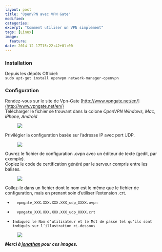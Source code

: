 ```yaml
---
layout: post
title: "OpenVPN avec VPN Gate"
modified:
categories:
excerpt: "Comment utiliser un VPN simplement"
tags: [Linux]
image:
  feature:
date: 2014-12-17T15:22:42+01:00
---
```


### Installation
Depuis les dépôts Officiel:  
`sudo apt-get install openvpn network-manager-openvpn`

### Configuration
Rendez-vous sur le site de Vpn-Gate [http://www.vpngate.net/en/](http://www.vpngate.net/en/)  
Télécharger le fichier se trouvant dans la colone *OpenVPN Windows, Mac, iPhone, Android*  
<figure class="full">
    <img src="http://www.jonathanlinat.net/wp-content/uploads/2014/03/vpn04.jpg">
</figure>

Privilégier la configuration basée sur l’adresse IP avec port UDP.
<figure class="full">
    <img src="http://www.jonathanlinat.net/wp-content/uploads/2014/03/vpn05.jpg">
</figure>


Ouvrez le fichier de configuration .ovpn avec un éditeur de texte (gedit, par exemple).  
Copiez le code de certification généré par le serveur compris entre les balises.  
<figure class="full">
    <img src="http://www.jonathanlinat.net/wp-content/uploads/2014/03/vpn07.jpg">
</figure>

Collez-le dans un fichier dont le nom est le même que le fichier de configuration, mais en prenant soin d’utiliser l’extension .crt.  


+       vpngate_XXX.XXX.XXX.XXX_udp_XXXX.ovpn
+       vpngate_XXX.XXX.XXX.XXX_udp_XXXX.crt


+     Indiquez le Nom d’utilisateur et le Mot de passe tel qu’ils sont indiqués sur l’illustration ci-dessous

<figure class="full">
    <img src="http://www.jonathanlinat.net/wp-content/uploads/2014/03/vpn10.jpg">
</figure>

 
***Merci à [jonathan](http://www.jonathanlinat.net/2014-03-04/openvpn-linux-vpn-gate-configurez-anonymisez-votre-connexion-internet/) pour ces images.***
